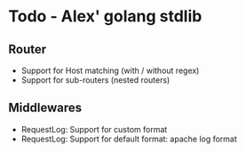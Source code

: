 # Todo - Alex' golang stdlib

## Router

* Support for Host matching (with / without regex)
* Support for sub-routers (nested routers)

## Middlewares

* RequestLog: Support for custom format
* RequestLog: Support for default format: apache log format